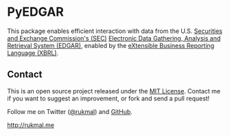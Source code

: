 # PyEDGAR

This package enables efficient interaction with data from the U.S. [Securities and Exchange Commission's (SEC)](https://www.sec.gov) [Electronic Data Gathering, Analysis and Retrieval System (EDGAR)](https://www.sec.gov/edgar.shtml), enabled by the [eXtensible Business Reporting Language (XBRL)](https://www.xbrl.org/the-standard/what/).


## Contact

This is an open source project released under the [MIT License](LICENSE). Contact me if you want to suggest an improvement, or fork and send a pull request!

Follow me on Twitter ([@rukmal](http://twitter.com/rukmal_w)) and [GitHub](http://github.com/rukmal).

http://rukmal.me
